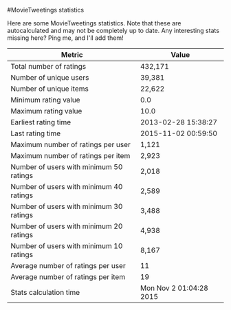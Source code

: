 #MovieTweetings statistics

Here are some MovieTweetings statistics. Note that these are autocalculated and may not be completely up to date. Any interesting stats missing here? Ping me, and I'll add them!

Metric | Value
--- | ---
Total number of ratings                 | 432,171
Number of unique users                  | 39,381
Number of unique items                  | 22,622
Minimum rating value                    | 0.0
Maximum rating value                    | 10.0
Earliest rating time                    | 2013-02-28 15:38:27
Last rating time                        | 2015-11-02 00:59:50
Maximum number of ratings per user      | 1,121
Maximum number of ratings per item      | 2,923
Number of users with minimum 50 ratings | 2,018
Number of users with minimum 40 ratings | 2,589
Number of users with minimum 30 ratings | 3,488
Number of users with minimum 20 ratings | 4,938
Number of users with minimum 10 ratings | 8,167
Average number of ratings per user      | 11
Average number of ratings per item      | 19
Stats calculation time                  | Mon Nov  2 01:04:28 2015

